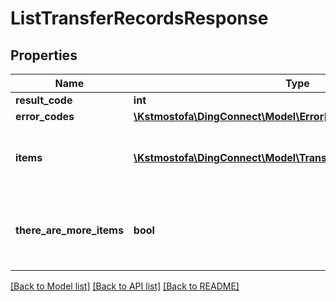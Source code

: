 # ListTransferRecordsResponse

## Properties
Name | Type | Description | Notes
------------ | ------------- | ------------- | -------------
**result_code** | **int** |  | 
**error_codes** | [**\Kstmostofa\DingConnect\Model\Error[]**](Error.md) |  | 
**items** | [**\Kstmostofa\DingConnect\Model\TransferRecordWithErrorCodes[]**](TransferRecordWithErrorCodes.md) | The list of items satisfying the transfer query. | 
**there_are_more_items** | **bool** | Indicates if the caller should execute the query again. | 

[[Back to Model list]](../README.md#documentation-for-models) [[Back to API list]](../README.md#documentation-for-api-endpoints) [[Back to README]](../README.md)


